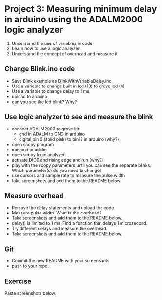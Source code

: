 # Project 3: Measuring minimum delay in arduino using the ADALM2000 logic analyzer

1. Understand the use of variables in code
2. Learn how to use a logic analyzer
3. Understand the concept of overhead and measure it

## Change Blink.ino code
 - Save Blink example as BlinkWithVariableDelay.ino
 - Use a variable to change built in led (13) to grove led (4)
 - Use a variable to change delay to 1 ms 
 - upload to arduino
 - can you see the led blink? Why?

## Use logic analyzer to see and measure the blink
 - connect ADALM2000 to grove kit: 
    - gnd in ADALM to GND in arduino
    - digital pin 0 (solid pink) to pin13 in arduino (why?)
 - open scopy program
 - connect to adalm
 - open scopy logic analyzer
 - activate DIO0 and rising edge and run (why?)
 - play with the scopy parameters until you can see the separate blinks. Which parameter(s) do you need to change?
 - use cursors and sample rate to measure the pulse width
 - take screenshots and add them to the README below.

## Measure overhead
 - Remove the delay statements and upload the code
 - Measure pulse width. What is the overhead?
 - Take screenshots and add them to the README below.
 - delay() is limited to 1 ms. Find a function that delays 1 microsecond. 
 - Try different delays and measure the overhead.
 - Take screenshots and add them to the README below.

## Git
 - Commit the new README with your screenshots
 - push to your repo.

## Exercise
Paste screenshots below.

